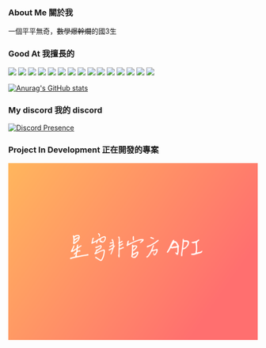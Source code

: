### About Me 關於我
一個平平無奇，~~數學爆幹爛~~的國3生

### Good At 我擅長的 
<img src='https://img.shields.io/badge/JavaScript-323330?style=for-the-badge&logo=javascript&logoColor=F7DF1E'>
<img src='https://img.shields.io/badge/TypeScript-007ACC?style=for-the-badge&logo=typescript&logoColor=white'>
<img src='https://img.shields.io/badge/nuxt%20js-00C58E?style=for-the-badge&logo=nuxtdotjs&logoColor=white'>
<img src='https://img.shields.io/badge/Vue%20js-35495E?style=for-the-badge&logo=vuedotjs&logoColor=4FC08D'>
<img src='https://img.shields.io/badge/Vite-B73BFE?style=for-the-badge&logo=vite&logoColor=FFD62E'>
<img src='https://img.shields.io/badge/Flask-000000?style=for-the-badge&logo=flask&logoColor=white'>
<img src='https://img.shields.io/badge/fastapi-109989?style=for-the-badge&logo=FASTAPI&logoColor=white'>
<img src='	https://img.shields.io/badge/MySQL-005C84?style=for-the-badge&logo=mysql&logoColor=white'>
<img src='https://img.shields.io/badge/MongoDB-4EA94B?style=for-the-badge&logo=mongodb&logoColor=white'>
<img src='https://img.shields.io/badge/HTML5-E34F26?style=for-the-badge&logo=html5&logoColor=white'>
<img src='https://img.shields.io/badge/CSS3-1572B6?style=for-the-badge&logo=css3&logoColor=white'>
<img src='https://img.shields.io/badge/Python-FFD43B?style=for-the-badge&logo=python&logoColor=blue'>
<img src='https://img.shields.io/badge/React-20232A?style=for-the-badge&logo=react&logoColor=61DAFB'>
<img src='https://img.shields.io/badge/React_Native-20232A?style=for-the-badge&logo=react&logoColor=61DAFB'>
<img src='https://img.shields.io/badge/Django-092E20?style=for-the-badge&logo=django&logoColor=green'>

[![Anurag's GitHub stats](https://github-readme-stats.vercel.app/api?username=TommcyOWO&theme=synthwave)](https://github.com/anuraghazra/github-readme-stats)

###  My discord 我的 discord 

[![Discord Presence](https://lanyard.cnrad.dev/api/503043347246743567?idleMessage=I%20hate%20my%20life%20)](https://discord.com/users/503043347246743567)

###  Project In Development 正在開發的專案 

![Project](https://raw.githubusercontent.com/TommcyOWO/TommcyOWO/main/starrail-horizontal-A5.png)
